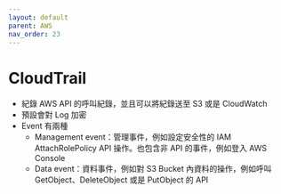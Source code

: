 ```yaml
---
layout: default
parent: AWS
nav_order: 23
---
```


# CloudTrail

- 紀錄 AWS API 的呼叫紀錄，並且可以將紀錄送至 S3 或是 CloudWatch
- 預設會對 Log 加密
- Event 有兩種
  - Management event：管理事件，例如設定安全性的 IAM AttachRolePolicy API 操作。也包含非 API 的事件，例如登入 AWS Console
  - Data event：資料事件，例如對 S3 Bucket 內資料的操作，例如呼叫 GetObject、DeleteObject 或是 PutObject 的 API
